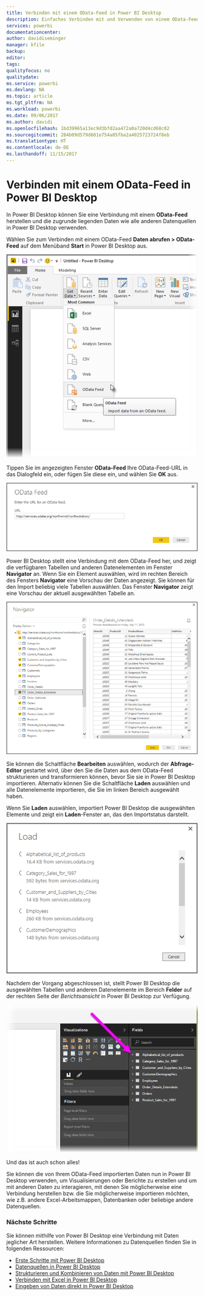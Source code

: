 ```yaml
---
title: Verbinden mit einem OData-Feed in Power BI Desktop
description: Einfaches Verbinden mit und Verwenden von einem OData-Feed in Power BI Desktop
services: powerbi
documentationcenter: 
author: davidiseminger
manager: kfile
backup: 
editor: 
tags: 
qualityfocus: no
qualitydate: 
ms.service: powerbi
ms.devlang: NA
ms.topic: article
ms.tgt_pltfrm: NA
ms.workload: powerbi
ms.date: 09/06/2017
ms.author: davidi
ms.openlocfilehash: 1bd39965a13ec9d3bfd2aa472a0a720d4cd68c02
ms.sourcegitcommit: 284b09d579d601e754a05fba2a4025723724f8eb
ms.translationtype: HT
ms.contentlocale: de-DE
ms.lasthandoff: 11/15/2017
---
```

# <a name="connect-to-odata-feeds-in-power-bi-desktop"></a>Verbinden mit einem OData-Feed in Power BI Desktop
In Power BI Desktop können Sie eine Verbindung mit einem **OData-Feed** herstellen und die zugrunde liegenden Daten wie alle anderen Datenquellen in Power BI Desktop verwenden.

Wählen Sie zum Verbinden mit einem OData-Feed **Daten abrufen > OData-Feed** auf dem Menüband **Start** in Power BI Desktop aus.

![](media/desktop-connect-odata/connect-to-odata_1.png)

Tippen Sie im angezeigten Fenster **OData-Feed** Ihre OData-Feed-URL in das Dialogfeld ein, oder fügen Sie diese ein, und wählen Sie **OK** aus.

![](media/desktop-connect-odata/connect-to-odata_2.png)

Power BI Desktop stellt eine Verbindung mit dem OData-Feed her, und zeigt die verfügbaren Tabellen und anderen Datenelementen im Fenster **Navigator** an. Wenn Sie ein Element auswählen, wird im rechten Bereich des Fensters **Navigator** eine Vorschau der Daten angezeigt. Sie können für den Import beliebig viele Tabellen auswählen. Das Fenster **Navigator** zeigt eine Vorschau der aktuell ausgewählten Tabelle an.

![](media/desktop-connect-odata/connect-to-odata_3.png)

Sie können die Schaltfläche **Bearbeiten** auswählen, wodurch der **Abfrage-Editor** gestartet wird, über den Sie die Daten aus dem OData-Feed strukturieren und transformieren können, bevor Sie sie in Power BI Desktop importieren. Alternativ können Sie die Schaltfläche **Laden** auswählen und alle Datenelemente importieren, die Sie im linken Bereich ausgewählt haben.

Wenn Sie **Laden** auswählen, importiert Power BI Desktop die ausgewählten Elemente und zeigt ein **Laden**-Fenster an, das den Importstatus darstellt.

![](media/desktop-connect-odata/connect-to-odata_4.png)

Nachdem der Vorgang abgeschlossen ist, stellt Power BI Desktop die ausgewählten Tabellen und anderen Datenelemente im Bereich **Felder** auf der rechten Seite der *Berichtsansicht* in Power BI Desktop zur Verfügung.

![](media/desktop-connect-odata/connect-to-odata_5.png)

Und das ist auch schon alles!

Sie können die von Ihrem OData-Feed importierten Daten nun in Power BI Desktop verwenden, um Visualisierungen oder Berichte zu erstellen und um mit anderen Daten zu interagieren, mit denen Sie möglicherweise eine Verbindung herstellen bzw. die Sie möglicherweise importieren möchten, wie z.B. andere Excel-Arbeitsmappen, Datenbanken oder beliebige andere Datenquellen.

### <a name="next-steps"></a>Nächste Schritte
Sie können mithilfe von Power BI Desktop eine Verbindung mit Daten jeglicher Art herstellen. Weitere Informationen zu Datenquellen finden Sie in folgenden Ressourcen:

* [Erste Schritte mit Power BI Desktop](desktop-getting-started.md)
* [Datenquellen in Power BI Desktop](desktop-data-sources.md)
* [Strukturieren und Kombinieren von Daten mit Power BI Desktop](desktop-shape-and-combine-data.md)
* [Verbinden mit Excel in Power BI Desktop](desktop-connect-excel.md)   
* [Eingeben von Daten direkt in Power BI Desktop](desktop-enter-data-directly-into-desktop.md)   

